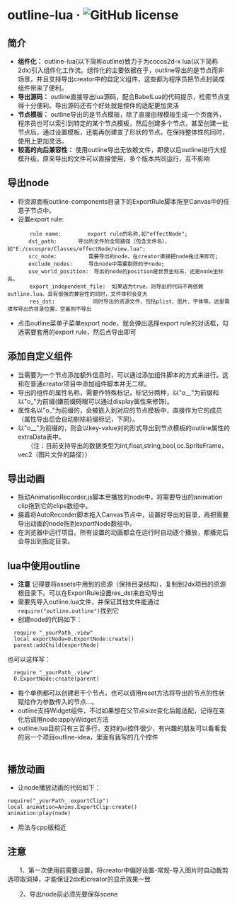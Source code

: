 outline-lua &middot; ![GitHub license](https://img.shields.io/badge/license-MIT-blue.svg)
=======
简介
-------
* **组件化：** outline-lua(以下简称outline)致力于为cocos2d-x lua(以下简称2dx)引入组件化工作流。组件化的主要依据在于，outline导出的是节点而非场景，并且支持导出creator中的自定义组件，这些都为程序员把节点封装成组件带来了便利。
* **导出源码：** outline直接导出lua源码，配合BabelLua的代码提示，检索节点变得十分便利。导出源码还有个好处就是控件的适配更加灵活
* **节点模板：** outline导出的是节点模板，除了直接由根模板生成一个页面外，程序员也可以索引到特定的某个节点模板，然后创建多个节点，甚至创建一批节点后，通过设置模板，还能再创建变了形状的节点。在保持整体性的同时，使用上更加灵活。 
* **较高的向后兼容性：** 使用outline导出无依赖文件，即使以后outline进行大规模升级，原来导出的文件可以直接使用，多个版本共同运行，互不影响

导出node
--------
* 将资源面板outline-components目录下的ExportRule脚本拖至Canvas中的任意子节点中。 
* 设置export rule: <br>
```
       rule name:　　　　　export rule的名称,如"effectNode"; 
　　　　dst_path:　　　　导出的文件的全局路径（包含文件名），如"E:/cocospro/Classes/effectNode/view.lua"; 
　　　　src_node:　　　　　　需要导出的node，在creator直接把node拖过来即可; 
　　　　exclude_nodes:　　　导出node中需要剔除的子node; 
　　　　use_world_position:　导出的node的position是世界坐标系，还是node坐标系。
       export_independent_file:  如果选为true，则导出的代码不再依赖outline.lua。具有很强的兼容性的同时，文件体积会变大
       res_dst:            同时导出的资源文件，包括plist、图片、字体等。这里需填写导出的目录位置，空着则不导出
```
* 点击outline菜单子菜单export node，就会弹出选择export rule的对话框，勾选需要套用的export rule，然后点导出即可  

添加自定义组件
-------------
* 当需要为一个节点添加额外信息时，可以通过添加组件脚本的方式来进行。这和在普通creator项目中添加组件脚本并无二样。 <br>
* 导出的组件的属性名称，需要作特殊标记，标记分两种，以"o__"为前缀和以"o_"为前缀(嫌前缀碍眼可以通过display属性来修饰)。 <br>
* 属性名以"o_"为前缀的，会被嵌入到对应的节点模板中，直接作为它的成员（属性导出后会自动剔除前缀标记，下同）。 <br>
* 以"o__"为前缀的，则会以key-value对的形式导出到节点模板的outline属性的extraData表中。 <br>
　　（注：目前支持导出的数据类型为int,float,string,bool,cc.SpriteFrame，vec2（图片文件的路径））

导出动画
--------
* 拖动AnimationRecorder.js脚本至播放的node中，将需要导出的animation clip拖到它的clips数组中。 <br>
* 接着将AutoRecorder脚本拖入Canvas节点中，设置好导出的目录，再把需要导出动画的node拖到exportNode数组中。 <br>
* 在浏览器中运行项目。所有设置的动画都会在运行时自动逐个播放，都播完后会导出到指定目录。 
              
              
lua中使用outline
----------------
* **注意** 记得要将assets中用到的资源（保持目录结构），复制到2dx项目的资源根目录下。可以在ExportRule设置res_dst来自动导出 <br>
* 需要先导入outline.lua文件，并保证其他文件能通过```require("outline.outline")```找到它 <br>
* 创建node的代码如下：   
```
  require "_yourPath_.view"
  local exportNode=O.ExportNode:create()
  parent:addChild(exportNode)
```  
  也可以这样写：  
```
  require "_yourPath_.view"
  O.ExportNode:create(parent)
```

* 每个单例都可以创建若干个节点，也可以调用reset方法将导出的节点的性状赋给作为参数传入的节点...。 <br>
* outline支持Widget组件，不过如果想在父节点size变化后能适配，记得在变化后调用node:applyWidget方法 <br>
* outline.lua目前只有三百多行，支持的ui控件很少，有兴趣的朋友可以看看我的另一个项目outline-idea，里面有我写的几个控件 <br>
          
          
播放动画
--------
* 让node播放动画的代码如下：  
```
require("_yourPath_.exportClip")
local animation=Anims.ExportClip:create()
animation:play(node)
```        
* 用法与cpp版相近  
  
  
注意
---------
        1、第一次使用前需要设置，将creator中偏好设置-常规-导入图片时自动裁剪选项取消掉，才能保证2dx和creator的显示效果一致  
        
        2、导出node前必须先要保存scene 
        
        
